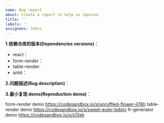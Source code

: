 ```yaml
---
name: Bug report
about: Create a report to help us improve
title: ''
labels: ''
assignees: lhbxs
---
```


<!---
  1. 提问前务必先搜索issue，查看是否已有类似问题。
  1. try searching for similar issues before reporting yours
  2. 非bug or feature类问题，欢迎加入我们的开源社区钉钉群进行讨论。
-->

**1.依赖仓库的版本(Dependencies versions)**：

- react：
- form-render：
- table-render:
- antd：

**2.问题描述(Bug description)**：

**3.最小复现 demo(Reproduction demo)**：

<!--
  请尽可能提供复现demo，有 demo 的 bug report 会在第一时间处理
  Please provide reproduction of your bug. Bug report with reproduction demo will be dealt first
-->

form-render demo https://codesandbox.io/s/unruffled-flower-jl78h
table-render demo https://codesandbox.io/s/sweet-euler-bdoty
fr-generator demo https://codesandbox.io/s/s13sh
